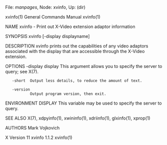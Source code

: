 File: *manpages*,  Node: xvinfo,  Up: (dir)

xvinfo(1)                   General Commands Manual                  xvinfo(1)



NAME
       xvinfo - Print out X-Video extension adaptor information

SYNOPSIS
       xvinfo [-display displayname]

DESCRIPTION
       xvinfo  prints  out  the  capabilities of any video adaptors associated
       with the display that are accessible through the X-Video extension.

OPTIONS
       -display display
               This argument allows you to specify the server  to  query;  see
               X(7).

       -short  Output less details, to reduce the amount of text.

       -version
               Output program version, then exit.

ENVIRONMENT
       DISPLAY This variable may be used to specify the server to query.


SEE ALSO
       X(7), xdpyinfo(1), xwininfo(1), xdriinfo(1), glxinfo(1), xprop(1)

AUTHORS
       Mark Vojkovich



X Version 11                     xvinfo 1.1.2                        xvinfo(1)
